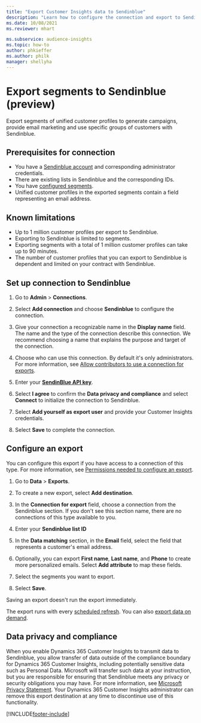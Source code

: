 ```yaml
---
title: "Export Customer Insights data to Sendinblue"
description: "Learn how to configure the connection and export to Sendinblue."
ms.date: 10/08/2021
ms.reviewer: mhart

ms.subservice: audience-insights
ms.topic: how-to
author: phkieffer
ms.author: philk
manager: shellyha
---
```


# Export segments to Sendinblue (preview)

Export segments of unified customer profiles to generate campaigns, provide email marketing and use specific groups of customers with Sendinblue.

## Prerequisites for connection

-	You have a [Sendinblue account](https://www.sendinblue.com/) and corresponding administrator credentials.
-	There are existing lists in Sendinblue and the corresponding IDs.
-	You have [configured segments](segments.md).
-	Unified customer profiles in the exported segments contain a field representing an email address.

## Known limitations

- Up to 1 million customer profiles per export to Sendinblue.
- Exporting to Sendinblue is limited to segments.
- Exporting segments with a total of 1 million customer profiles can take up to 90 minutes. 
- The number of customer profiles that you can export to Sendinblue is dependent and limited on your contract with Sendinblue.

## Set up connection to Sendinblue

1. Go to **Admin** > **Connections**.

1. Select **Add connection** and choose **Sendinblue** to configure the connection.

1. Give your connection a recognizable name in the **Display name** field. The name and the type of the connection describe this connection. We recommend choosing a name that explains the purpose and target of the connection.

1. Choose who can use this connection. By default it's only administrators. For more information, see [Allow contributors to use a connection for exports](connections.md#allow-contributors-to-use-a-connection-for-exports).

1. Enter your **[SendinBlue API key](https://developers.sendinblue.com/docs/getting-started#:~:text=Get%20your%20API%20key&text=You%20can%20create%20one%20from,your%20settings%20This%20API%20key)**.

1. Select **I agree** to confirm the **Data privacy and compliance** and select **Connect** to initialize the connection to Sendinblue.

1. Select **Add yourself as export user** and provide your Customer Insights credentials.

1. Select **Save** to complete the connection.

## Configure an export

You can configure this export if you have access to a connection of this type. For more information, see [Permissions needed to configure an export](export-destinations.md#set-up-a-new-export).

1. Go to **Data** > **Exports**.

1. To create a new export, select **Add destination**.

1. In the **Connection for export** field, choose a connection from the Sendinblue section. If you don't see this section name, there are no connections of this type available to you.

1. Enter your **Sendinblue list ID** 

1. In the **Data matching** section, in the **Email** field, select the field that represents a customer's email address. 

1. Optionally, you can export **First name**, **Last name**, and **Phone**  to create more personalized emails. Select **Add attribute** to map these fields.

1. Select the segments you want to export. 

1. Select **Save**.

Saving an export doesn't run the export immediately.

The export runs with every [scheduled refresh](system.md#schedule-tab). 
You can also [export data on demand](export-destinations.md#run-exports-on-demand). 


## Data privacy and compliance

When you enable Dynamics 365 Customer Insights to transmit data to Sendinblue, you allow transfer of data outside of the compliance boundary for Dynamics 365 Customer Insights, including potentially sensitive data such as Personal Data. Microsoft will transfer such data at your instruction, but you are responsible for ensuring that Sendinblue meets any privacy or security obligations you may have. For more information, see [Microsoft Privacy Statement](https://go.microsoft.com/fwlink/?linkid=396732).
Your Dynamics 365 Customer Insights administrator can remove this export destination at any time to discontinue use of this functionality.


[!INCLUDE[footer-include](../includes/footer-banner.md)]
